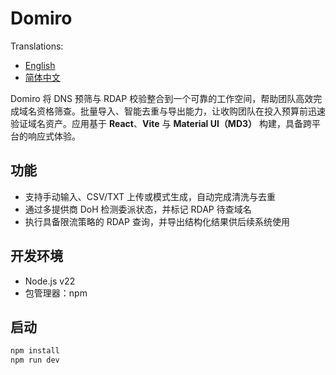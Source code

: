 # Domiro

Translations:

- [English](README.md)
- [简体中文](README.zh-Hans.md)

Domiro 将 DNS 预筛与 RDAP 校验整合到一个可靠的工作空间，帮助团队高效完成域名资格筛查。批量导入、智能去重与导出能力，让收购团队在投入预算前迅速验证域名资产。应用基于 **React**、**Vite** 与 **Material UI（MD3）** 构建，具备跨平台的响应式体验。

## 功能

- 支持手动输入、CSV/TXT 上传或模式生成，自动完成清洗与去重
- 通过多提供商 DoH 检测委派状态，并标记 RDAP 待查域名
- 执行具备限流策略的 RDAP 查询，并导出结构化结果供后续系统使用

## 开发环境

- Node.js v22
- 包管理器：npm

## 启动

```bash
npm install
npm run dev
```
